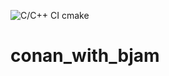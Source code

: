 ![C/C++ CI cmake](https://github.com/rafald/conan_with_bjam_CI/workflows/C/C++%20CI%20cmake/badge.svg)

# conan_with_bjam
